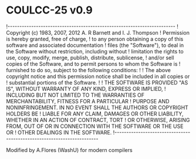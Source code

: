 # COULCC-25 v0.9
!-----------------------------------------------------------------------
!  Copyright (c) 1983, 2007, 2012 A. R Barnett and I. J. Thompson
!  Permission is hereby granted, free of charge,
!  to any person obtaining a copy of this software and associated documentation
!  files (the "Software"), to deal in the Software without restriction, including without
!  limitation the rights to use, copy, modify, merge, publish, distribute, sublicense,
!  and/or sell copies of the Software, and to permit persons to whom the Software is
!  furnished to do so, subject to the following conditions:
!
!  The above copyright notice and this permission notice shall be included in all copies or
!  substantial portions of the Software.
!
!  THE SOFTWARE IS PROVIDED "AS IS", WITHOUT WARRANTY OF ANY KIND, EXPRESS OR IMPLIED,
!  INCLUDING BUT NOT LIMITED TO THE WARRANTIES OF MERCHANTABILITY, FITNESS FOR A PARTICULAR
!  PURPOSE AND NONINFRINGEMENT. IN NO EVENT SHALL THE AUTHORS OR COPYRIGHT HOLDERS BE
!  LIABLE FOR ANY CLAIM, DAMAGES OR OTHER LIABILITY, WHETHER IN AN ACTION OF CONTRACT, TORT
!  OR OTHERWISE, ARISING FROM, OUT OF OR IN CONNECTION WITH THE SOFTWARE OR THE USE OR
!  OTHER DEALINGS IN THE SOFTWARE.
!-----------------------------------------------------------------------

Modified by A.Flores (WashU) for modern compilers
